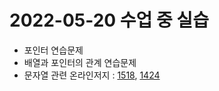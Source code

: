 # 2022-05-20 수업 중 실습

- 포인터 연습문제
- 배열과 포인터의 관계 연습문제
- 문자열 관련 온라인저지 : [1518](http://eseoj.inu.ac.kr/JudgeOnline/problem.php?id=1518), [
1424](http://eseoj.inu.ac.kr/JudgeOnline/problem.php?id=1424&csrf=75e51f54c00b3ec80fdfe695cda47352)
